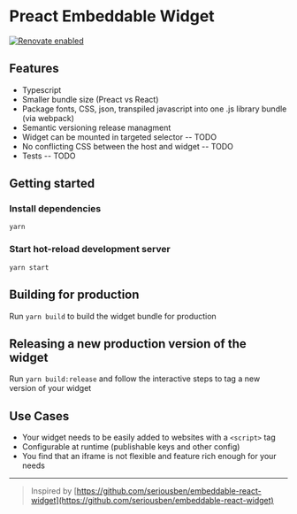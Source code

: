 # Preact Embeddable Widget

[![Renovate enabled](https://img.shields.io/badge/renovate-enabled-brightgreen.svg)](https://renovatebot.com/)

## Features
* Typescript
* Smaller bundle size (Preact vs React)
* Package fonts, CSS, json, transpiled javascript into one .js library bundle (via webpack)
* Semantic versioning release managment
* Widget can be mounted in targeted selector -- TODO
* No conflicting CSS between the host and widget -- TODO
* Tests -- TODO

## Getting started
### Install dependencies
`yarn`

### Start hot-reload development server
`yarn start`


## Building for production

Run `yarn build` to build the widget bundle for production

## Releasing a new production version of the widget

Run `yarn build:release` and follow the interactive steps to tag a new version of your widget

## Use Cases
* Your widget needs to be easily added to websites with a `<script>` tag
* Configurable at runtime (publishable keys and other config)
* You find that an iframe is not flexible and feature rich enough for your needs

___
> Inspired by [https://github.com/seriousben/embeddable-react-widget](https://github.com/seriousben/embeddable-react-widget)
